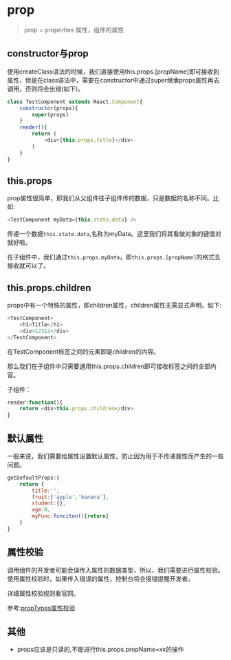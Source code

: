 # prop

> prop = properties 属性，组件的属性

## constructor与prop

使用createClass语法的时候，我们直接使用this.props.[propName]即可接收到属性，但是在class语法中，需要在constructor中通过super继承props属性再去调用，否则将会出错(如下)。

```js
class TestComponent extends React.Component{
    constructor(props){
        super(props)
    }
    render(){
        return (
        	<div>{this.props.title}</div>
        )
    }
}
```



## this.props

prop属性很简单，即我们从父组件往子组件传的数据，只是数据的名称不同。比如:

```js
<TestComponent myData={this.state.data} />
```

传递一个数据`this.state.data`,名称为myData。这里我们将其看做对象的键值对就好啦。

在子组件中，我们通过`this.props.myData`，即`this.props.[propName]`的格式去接收就可以了。

## this.props.children

props中有一个特殊的属性，即children属性，children属性无需显式声明。如下:

```js
<TestComponent>
    <h1>Title</h1>
    <div>12312</div>
</TestComponent>
```

在TestComponent标签之间的元素即是children的内容。

那么我们在子组件中只需要通用this.props.children即可接收标签之间的全部内容。

子组件：

```js
render:function(){
    return <div>this.props.children</div>
}
```

## 默认属性

一般来说，我们需要给属性设置默认属性，防止因为用于不传递属性而产生的一些问题。

```js
getDefaultProps:{
    return {
        title:'',
        fruit:['apple','banana'],
        student:{},
        age:0,
        myFunc:funciton(){return}
    }
}
```

## 属性校验

调用组件的开发者可能会误传入属性的数据类型，所以，我们需要进行属性校验。使用属性校验时，如果传入错误的属性，控制台将会报错提醒开发者。

详细属性校验规则看官网。

参考:[propTypes属性校验](https://react.docschina.org/docs/typechecking-with-proptypes.html#proptypes)

## 其他

- props应该是只读的,不能进行this.props.propName=xx的操作